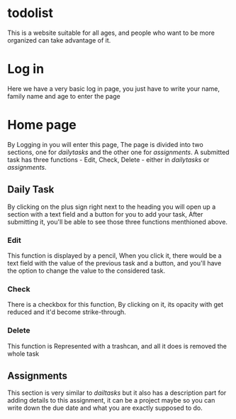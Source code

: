 # todolist
This is a website suitable for all ages, and people who want to be more organized can take advantage of it.

# Log in 
Here we have a very basic log in page, you just have to write your name, family name and age to enter the page
# Home page
By Logging in you will enter this page, The page is divided into two sections, one for _dailytasks_ and the other one for _assignments_. A submitted task has three functions - Edit, Check, Delete - either in _dailytasks_ or _assignments_.


## Daily Task
By clicking on the plus sign right next to the heading you will open up a section with a text field and a button for you to add your task, After submitting it, you'll be able to see those three functions menthioned above. 

### Edit
This function is displayed by a pencil, When you click it, there would be a text field with the value of the previous task and a button, and you'll have the option to change the value to the considered task.

### Check
There is a checkbox for this function, By clicking on it, its opacity with get reduced and it'd become strike-through.  

### Delete
This function is Represented with a trashcan, and all it does is removed the whole task


## Assignments
This section is very similar to _dailtasks_ but it also has a description part for adding details to this assignment, it can be a project maybe so you can write down the due date and what you are exactly supposed to do.
